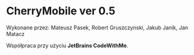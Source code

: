 # CherryMobile ver 0.5
Wykonane przez: Mateusz Pasek, Robert Gruszczynski, Jakub Janik, Jan Matacz

Współpraca przy użyciu **JetBrains CodeWithMe**.